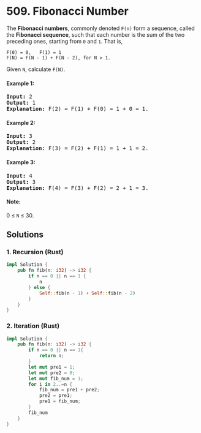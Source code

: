 # 509. Fibonacci Number
The **Fibonacci numbers**, commonly denoted <code>F(n)</code> form a sequence, called the **Fibonacci sequence**, such that each number is the sum of the two preceding ones, starting from <code>0</code> and <code>1</code>. That is,

```
F(0) = 0,   F(1) = 1
F(N) = F(N - 1) + F(N - 2), for N > 1.
```

Given <code>N</code>, calculate <code>F(N)</code>.

#### Example 1:
<pre>
<strong>Input:</strong> 2
<strong>Output:</strong> 1
<strong>Explanation:</strong> F(2) = F(1) + F(0) = 1 + 0 = 1.
</pre>

#### Example 2:
<pre>
<strong>Input:</strong> 3
<strong>Output:</strong> 2
<strong>Explanation:</strong> F(3) = F(2) + F(1) = 1 + 1 = 2.
</pre>

#### Example 3:
<pre>
<strong>Input:</strong> 4
<strong>Output:</strong> 3
<strong>Explanation:</strong> F(4) = F(3) + F(2) = 2 + 1 = 3.
</pre>

#### Note:
0 ≤ <code>N</code> ≤ 30.

## Solutions

### 1. Recursion (Rust)
```Rust
impl Solution {
    pub fn fib(n: i32) -> i32 {
        if n == 0 || n == 1 {
            n
        } else {
            Self::fib(n - 1) + Self::fib(n - 2)
        }
    }
}
```

### 2. Iteration (Rust)
```Rust
impl Solution {
    pub fn fib(n: i32) -> i32 {
        if n == 0 || n == 1{
            return n;
        }
        let mut pre1 = 1;
        let mut pre2 = 0;
        let mut fib_num = 1;
        for i in 2..=n {
            fib_num = pre1 + pre2;
            pre2 = pre1;
            pre1 = fib_num;
        }
        fib_num
    }
}
```
